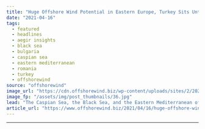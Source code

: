 ```yaml
---
title: "Huge Offshore Wind Potential in Eastern Europe, Turkey Sits Untapped"
date: "2021-04-16"
tags: 
  - featured
  - headlines
  - aegir insights
  - black sea
  - bulgaria
  - caspian sea
  - eastern mediterranean
  - romania
  - turkey
  - offshorewind
source: "offshorewind"
image_url: "https://cdn.offshorewind.biz/wp-content/uploads/sites/2/2021/04/16120503/Offshore-Wind-Potential-in-Eastern-Europe-Turkey-Sits-Untapped.jpg"
image_fp: "/assets/img/post_thumbnails/36.jpg"
lead: "The Caspian Sea, the Black Sea, and the Eastern Mediterranean offer abundant areas with"
article_url: "https://www.offshorewind.biz/2021/04/16/huge-offshore-wind-potential-in-eastern-europe-turkey-sits-untapped/"
---
```


---
